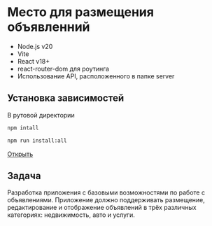 # Место для размещения объявленний

- Node.js v20
- Vite
- React v18+
- react-router-dom для роутинга
- Использование API, расположенного в папке server

## Установка зависимостей

В рутовой директории

```bash
npm intall
```

```bash
npm run install:all
```

[Открыть](http://localhost:5173/)

## Задача

Разработка приложения с базовыми возможностями по работе с объявлениями. Приложение должно поддерживать размещение, редактирование и отображение объявлений в трёх различных категориях: недвижимость, авто и услуги.
